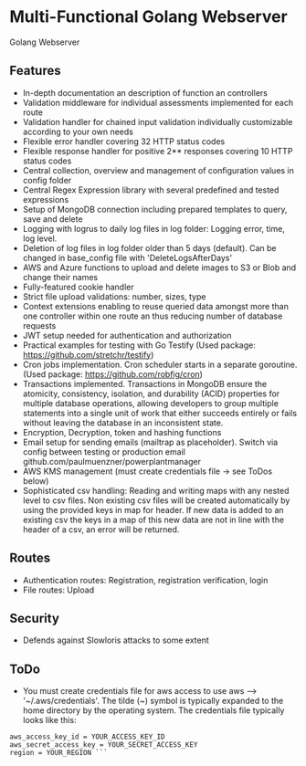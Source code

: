 # Multi-Functional Golang Webserver

Golang Webserver 

## Features

- In-depth documentation an description of function an controllers
- Validation middleware for individual assessments implemented for each route 
- Validation handler for chained input validation individually customizable according to your own needs
- Flexible error handler covering 32 HTTP status codes
- Flexible response handler for positive 2** responses covering 10 HTTP status codes
- Central collection, overview and management of configuration values in config folder
- Central Regex Expression library with several predefined and tested expressions
- Setup of MongoDB connection including prepared templates to query, save and delete
- Logging with logrus to daily log files in log folder: Logging error, time, log level.
- Deletion of log files in log folder older than 5 days (default). Can be changed in base_config file with 'DeleteLogsAfterDays'
- AWS and Azure functions to upload and delete images to S3 or Blob and change their names
- Fully-featured cookie handler
- Strict file upload validations: number, sizes, type
- Context extensions enabling to reuse queried data amongst more than one controller within one route an thus reducing number of database requests
- JWT setup needed for authentication and authorization
- Practical examples for testing with Go Testify (Used package: https://github.com/stretchr/testify)
- Cron jobs implementation. Cron scheduler starts in a separate goroutine. (Used package: https://github.com/robfig/cron)
- Transactions implemented. Transactions in MongoDB ensure the atomicity, consistency, isolation, and durability (ACID) properties for multiple database operations, allowing developers to group multiple statements into a single unit of work that either succeeds entirely or fails without leaving the database in an inconsistent state.
- Encryption, Decryption, token and hashing functions 
- Email setup for sending emails (mailtrap as placeholder). Switch via config between testing or production email github.com/paulmuenzner/powerplantmanager
- AWS KMS management (must create credentials file -> see ToDos below)
- Sophisticated csv handling: Reading and writing maps with any nested level to csv files. Non existing csv files will be created automatically by using the provided keys in map for header. If new data is added to an existing csv the keys in a map of this new data are not in line with the header of a csv, an error will be returned.

## Routes

- Authentication routes: Registration, registration verification, login
- File routes: Upload

## Security

- Defends against Slowloris attacks to some extent

## ToDo
- You must create credentials file for aws access to use aws --> '~/.aws/credentials'.  The tilde (~) symbol is typically expanded to the home directory by the operating system. The credentials file typically looks like this: 
``` [default]
aws_access_key_id = YOUR_ACCESS_KEY_ID
aws_secret_access_key = YOUR_SECRET_ACCESS_KEY
region = YOUR_REGION ```